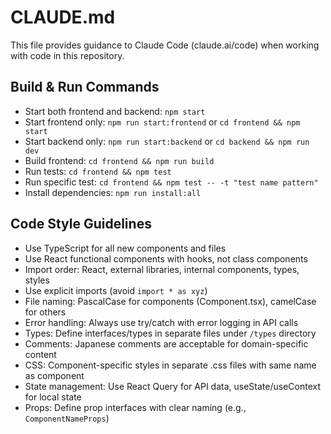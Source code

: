 # CLAUDE.md

This file provides guidance to Claude Code (claude.ai/code) when working with code in this repository.

## Build & Run Commands
- Start both frontend and backend: `npm start`
- Start frontend only: `npm run start:frontend` or `cd frontend && npm start`
- Start backend only: `npm run start:backend` or `cd backend && npm run dev`
- Build frontend: `cd frontend && npm run build`
- Run tests: `cd frontend && npm test`
- Run specific test: `cd frontend && npm test -- -t "test name pattern"`
- Install dependencies: `npm run install:all`

## Code Style Guidelines
- Use TypeScript for all new components and files
- Use React functional components with hooks, not class components
- Import order: React, external libraries, internal components, types, styles
- Use explicit imports (avoid `import * as xyz`)
- File naming: PascalCase for components (Component.tsx), camelCase for others
- Error handling: Always use try/catch with error logging in API calls
- Types: Define interfaces/types in separate files under `/types` directory
- Comments: Japanese comments are acceptable for domain-specific content
- CSS: Component-specific styles in separate .css files with same name as component
- State management: Use React Query for API data, useState/useContext for local state
- Props: Define prop interfaces with clear naming (e.g., `ComponentNameProps`)